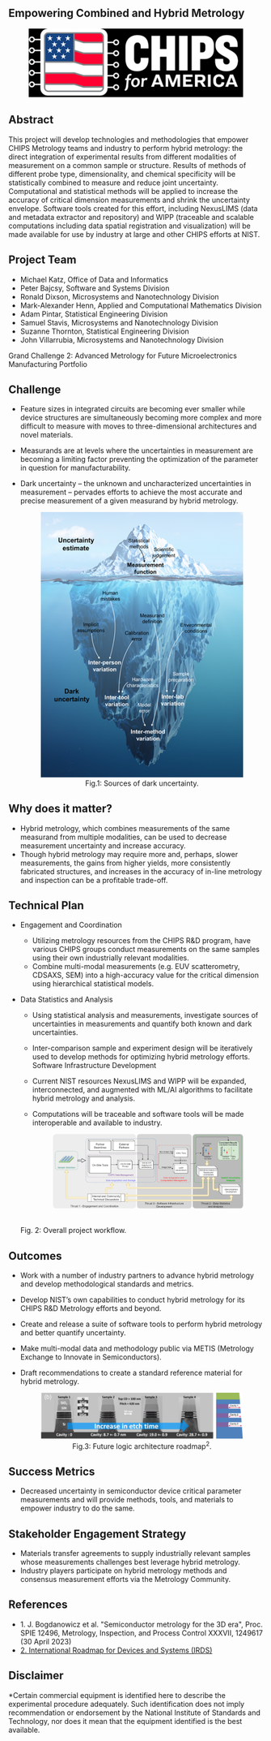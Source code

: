 <div id="project-title" class="section">

## Empowering Combined and Hybrid Metrology

<figure>
<img src="chips_logo.png" alt="Image description" />
</figure>

</div>


<div id="abstract" class="section">

## Abstract

This project will develop technologies and methodologies that empower
CHIPS Metrology teams and industry to perform hybrid metrology: the
direct integration of experimental results from different modalities of
measurement on a common sample or structure. Results of methods of
different probe type, dimensionality, and chemical specificity will be
statistically combined to measure and reduce joint uncertainty.
Computational and statistical methods will be applied to increase the
accuracy of critical dimension measurements and shrink the uncertainty
envelope. Software tools created for this effort, including NexusLIMS
(data and metadata extractor and repository) and WIPP (traceable and
scalable computations including data spatial registration and
visualization) will be made available for use by industry at large and
other CHIPS efforts at NIST.

</div>

<div id="project-team" class="section">

## Project Team

- Michael Katz, Office of Data and Informatics
- Peter Bajcsy, Software and Systems Division
- Ronald Dixson, Microsystems and Nanotechnology Division
- Mark-Alexander Henn, Applied and Computational Mathematics Division
- Adam Pintar, Statistical Engineering Division
- Samuel Stavis, Microsystems and Nanotechnology Division
- Suzanne Thornton, Statistical Engineering Division
- John Villarrubia, Microsystems and Nanotechnology Division

  

Grand Challenge 2: Advanced Metrology for Future Microelectronics
Manufacturing Portfolio

</div>

<div id="challenge" class="section">

## Challenge

- Feature sizes in integrated circuits are becoming ever smaller while
  device structures are simultaneously becoming more complex and more
  difficult to measure with moves to three-dimensional architectures and
  novel materials.
- Measurands are at levels where the uncertainties in measurement are
  becoming a limiting factor preventing the optimization of the
  parameter in question for manufacturability.
- Dark uncertainty – the unknown and uncharacterized uncertainties in
  measurement – pervades efforts to achieve the most accurate and
  precise measurement of a given measurand by hybrid metrology.

	<div style="text-align: center;">

	<figure>
	<img src="fig1.png" alt="Image description" />
  <BR>
	<figcaption>Fig.1: Sources of dark uncertainty.</figcaption>
	</figure>

	</div>

</div>

<div id="why-does-it-matter" class="section">

## Why does it matter?

- Hybrid metrology, which combines measurements of the same measurand
  from multiple modalities, can be used to decrease measurement
  uncertainty and increase accuracy.
- Though hybrid metrology may require more and, perhaps, slower
  measurements, the gains from higher yields, more consistently
  fabricated structures, and increases in the accuracy of in-line
  metrology and inspection can be a profitable trade-off.

</div>

<div id="technical-plan" class="section">

## Technical Plan

- Engagement and Coordination
  - Utilizing metrology resources from the CHIPS R&D program, have
    various CHIPS groups conduct measurements on the same samples using
    their own industrially relevant modalities.
  - Combine multi-modal measurements (e.g. EUV scatterometry, CDSAXS,
    SEM) into a high-accuracy value for the critical dimension using
    hierarchical statistical models.
- Data Statistics and Analysis
  - Using statistical analysis and measurements, investigate sources of
    uncertainties in measurements and quantify both known and dark
    uncertainties.
  - Inter-comparison sample and experiment design will be iteratively
    used to develop methods for optimizing hybrid metrology efforts.
    Software Infrastructure Development
  - Current NIST resources NexusLIMS and WIPP will be expanded,
    interconnected, and augmented with ML/AI algorithms to facilitate
    hybrid metrology and analysis.
  - Computations will be traceable and software tools will be made
    interoperable and available to industry.

	<div style="text-align: center;">

	<figure>
	<img src="fig2.png" alt="Image description" />
  <BR>
	<figcaption>Fig. 2: Overall project workflow.</figcaption>
	</figure>

	</div>

</div>

<div id="outcome" class="section">

## Outcomes

- Work with a number of industry partners to advance hybrid metrology
  and develop methodological standards and metrics.
- Develop NIST’s own capabilities to conduct hybrid metrology for its
  CHIPS R&D Metrology efforts and beyond.
- Create and release a suite of software tools to perform hybrid
  metrology and better quantify uncertainty.
- Make multi-modal data and methodology public via METIS (Metrology
  Exchange to Innovate in Semiconductors).
- Draft recommendations to create a standard reference material for
  hybrid metrology.

	<div style="text-align: center;">

	<figure>
	<img src="fig3.png" alt="Image description" />
  <BR>
	<figcaption>Fig.3: Future logic architecture
	roadmap<sup>2</sup>.</figcaption>
	</figure>
	</div>


</div>

<div id="success-metrics" class="section">

## Success Metrics

- Decreased uncertainty in semiconductor device critical parameter
  measurements and will provide methods, tools, and materials to empower
  industry to do the same.

</div>

<div id="stakeholder-engagement-strategy" class="section">

## Stakeholder Engagement Strategy

- Materials transfer agreements to supply industrially relevant samples
  whose measurements challenges best leverage hybrid metrology.
- Industry players participate on hybrid metrology methods and consensus
  measurement efforts via the Metrology Community.

</div>

<div id="references" class="section">

## References

- 1\. J. Bogdanowicz et al. "Semiconductor metrology for the 3D era",
  Proc. SPIE 12496, Metrology, Inspection, and Process Control XXXVII,
  1249617 (30 April 2023)
- [2. International Roadmap for Devices and Systems
  (IRDS)](https://irds.ieee.org/images/files/pdf/2023/2023IRDS_MET.pdf)

</div>

<div id="disclaimer" class="section">

## Disclaimer

\*Certain commercial equipment is identified here to describe the
experimental procedure adequately. Such identification does not imply
recommendation or endorsement by the National Institute of Standards and
Technology, nor does it mean that the equipment identified is the best
available.

</div>

